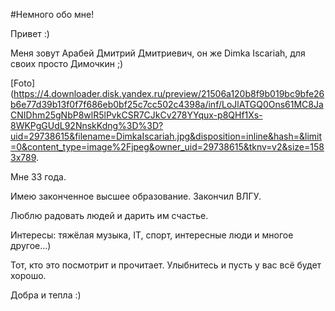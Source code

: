 #Немного обо мне!  

Привет :)

Меня зовут Арабей Дмитрий Дмитриевич, он же Dimka Iscariah, для своих просто Димочкин ;)

[Foto] (https://4.downloader.disk.yandex.ru/preview/21506a120b8f9b019bc9bfe26b6e77d39b13f0f7f686eb0bf25c7cc502c4398a/inf/LoJlATGQ0Ons61MC8JaCNIDhm25gNbP8wlR5lPvkCSR7CJkCv278YYqux-p8QHf1Xs-8WKPgGUdL92NnskKdng%3D%3D?uid=29738615&filename=DimkaIscariah.jpg&disposition=inline&hash=&limit=0&content_type=image%2Fjpeg&owner_uid=29738615&tknv=v2&size=1583x789.  



Мне 33 года.

Имею законченное высшее образование. Закончил ВЛГУ.

Люблю радовать людей и дарить им счастье.

Интересы: тяжёлая музыка, IT, спорт, интересные люди и многое другое...)  

Тот, кто это посмотрит и прочитает. Улыбнитесь и пусть у вас всё будет хорошо.  

Добра и тепла :)

